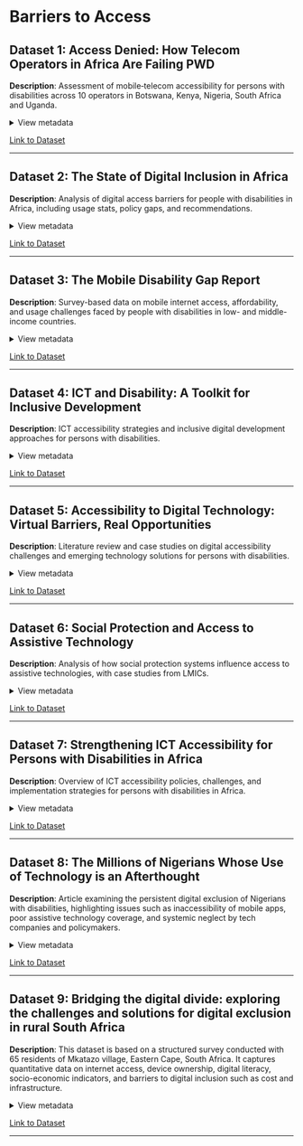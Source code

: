 <!-- markdownlint-disable MD033 MD013-->

# Barriers to Access

## Dataset 1: Access Denied: How Telecom Operators in Africa Are Failing PWD

**Description**: Assessment of mobile‑telecom
accessibility for persons with disabilities
across 10 operators in Botswana, Kenya, Nigeria,
South Africa and Uganda.

<details>
<summary>View metadata</summary>

- **Source**: CIPESA (Collaboration on
International ICT Policy for East and Southern Africa)
- **Type**: Report
- **Timeframe**: 2020
- **Format**: PDF
- **Connection To Research**: Highlights how the
lack of accessible mobile and AI tools
excludes entrepreneurs with disabilities
in underserved African regions, directly
addressing the research question.
- **Limitations**: Does not address
affordability or network quality
in quantitative terms.

</details>

[Link to Dataset](https://cipesa.org/wp-content/files/documents/Access-Denied-How-Telecom-Operators-in-Africa-Are-Failing-Persons-With-Disabilities.pdf)

---

## Dataset 2: The State of Digital Inclusion in Africa

**Description**: Analysis of digital
access barriers for people with
disabilities in Africa, including usage
stats, policy gaps, and recommendations.

<details>
<summary>View metadata</summary>

- **Source**: VerivaAfrica
- **Type**: Article
- **Timeframe**: 2024
- **Format**: HTML (web-based content)
- **Connection To Research**: Provides data and
context on how lack of internet,
smartphones, and accessible technologies
excludes disabled entrepreneurs in
Africa—directly addressing digital
exclusion in underserved regions.
- **Limitations**: Focuses on general
data; lacks detailed information for
most countries and long-term
impact analysis.

</details>

[Link to Dataset](https://www.verivafrica.com/insights/the-state-of-digital-inclusion-in-africa-challenges-and-disability-inclusion-as-a-solution)

---

## Dataset 3: The Mobile Disability Gap Report

**Description**: Survey-based data on mobile
internet access, affordability, and usage
challenges faced by people with
disabilities in low- and
middle-income countries.

<details>
<summary>View metadata</summary>

- **Source**: GSMA (Global System for Mobile Communications Association)
- **Type**: Survey data
- **Timeframe**: 2021
- **Format**: PDF
- **Connection To Research**: Shows how mobile
and digital exclusion affects
entrepreneurs with disabilities in
LMICs due to cost, device inaccessibility,
and digital literacy gaps—key to understanding
support/exclusion in underserved areas.
- **Limitations**: Focuses on general mobile
access, not specific to entrepreneurship or
digital business tools.

</details>

[Link to Dataset](https://www.gsma.com/solutions-and-impact/connectivity-for-good/mobile-for-development/wp-content/uploads/2021/11/Mobile-Disability-Gap-Report-2021.pdf)

---

## Dataset 4: ICT and Disability: A Toolkit for Inclusive Development

**Description**: ICT accessibility strategies
and inclusive digital development approaches
for persons with disabilities.

<details>
<summary>View metadata</summary>

- **Source**: UNDESA (United Nations Department of Economic and Social Affairs)
- **Type**: Policy guidelines
- **Timeframe**: 2019
- **Format**: PDF
- **Connection To Research**: Focuses on ICT
solutions and implementation strategies
that enable digital entrepreneurship and
self-employment for people with disabilities
in underserved regions.
- **Limitations**: General guidance; limited
quantitative data and follow-up on long-term
program results.

</details>

[Link to Dataset](https://www.un.org/esa/socdev/documents/disability/Toolkit/ICTandDisability.pdf)

---

## Dataset 5: Accessibility to Digital Technology: Virtual Barriers, Real Opportunities

**Description**: Literature review and case
studies on digital accessibility challenges
and emerging technology solutions for
persons with disabilities.

<details>
<summary>View metadata</summary>

- **Source**: ResearchGate publication
- **Type**: Literature review + case studies
- **Timeframe**: 2022
- **Format**: PDF
- **Connection To Research**: Explores how mobile
and AI technologies can support
or exclude people with disabilities
through real-world barriers and
opportunities—directly aligned with
digital entrepreneurship in
underserved regions.
- **Limitations**: Relies on secondary
sources; limited quantitative
evaluation and program outcome tracking.

</details>

[Link to Dataset](https://www.researchgate.net/publication/357317457_Accessibility_to_digital_technology_Virtual_barriers_real_opportunities)

---

## Dataset 6: Social Protection and Access to Assistive Technology

**Description**: Analysis of how social
protection systems influence access
to assistive technologies, with case
studies from LMICs.

<details>
<summary>View metadata</summary>

- **Source**: ResearchGate publication
- **Type**: Policy analysis + case studies
- **Timeframe**: 2022
- **Format**: PDF
- **Connection To Research**: Explores how gaps
in social protection affect access
to assistive technologies essential
for digital inclusion and entrepreneurship
among people with disabilities in
underserved regions.
- **Limitations**: Focuses more on policy
systems than individual entrepreneurial
outcomes; limited tech-specific analysis.

</details>

[Link to Dataset](https://www.researchgate.net/publication/357319625_Social_protection_and_access_to_assistive_technology_in_low-_and_middle-income_countries)

---

## Dataset 7: Strengthening ICT Accessibility for Persons with Disabilities in Africa

**Description**: Overview of ICT
accessibility policies, challenges,
and implementation strategies for persons
with disabilities in Africa.

<details>
<summary>View metadata</summary>

- **Source**: KICTANet (Kenya ICT Action Network)
- **Type**: Policy brief & conference proceedings
- **Timeframe**: 2022
- **Format**: Web-based report
- **Connection To Research**: Provides regional
policy insights and practical barriers
affecting the use of digital and mobile
tools by people with disabilities—core
to understanding inclusion/exclusion
in underserved African settings.
- **Limitations**: Focuses mainly on
Kenya; limited empirical data or
follow-up on policy impact.

</details>

[Link to Dataset](https://www.kictanet.or.ke/strengthening-ict-accessibility-for-pwds-in-africa/)

---

## Dataset 8: The Millions of Nigerians Whose Use of Technology is an Afterthought

**Description**: Article examining the persistent digital exclusion of Nigerians with disabilities, highlighting issues such as inaccessibility of mobile apps, poor assistive technology coverage, and systemic neglect by tech companies and policymakers.

<details>
<summary>View metadata</summary>

- **Source**: TechCabal (African technology news media)
- **Type**: News / investigative article
- **Timeframe**: 2025
- **Format**: Online article
- **Connection To Research**: Illustrates how technology design and policy in Nigeria often overlook disabled users, including disabled entrepreneurs, leading to exclusion from digital and AI tools. Provides current context of digital accessibility challenges in a major Sub-Saharan African country.
- **Limitations**: Journalistic article with anecdotal rather than systematic data. Focuses on Nigeria; may lack broader regional data.

</details>

[Link to Dataset](https://techcabal.com/2025/06/11/the-millions-of-nigerians-whose-use-of-technology-is-an-afterthought/)

---

## Dataset 9: Bridging the digital divide: exploring the challenges and solutions for digital exclusion in rural South Africa

**Description**: This dataset is based on a structured survey conducted with 65 residents of Mkatazo village, Eastern Cape, South Africa. It captures quantitative data on internet access, device ownership, digital literacy, socio-economic indicators, and barriers to digital inclusion such as cost and infrastructure.

<details>
<summary>View metadata</summary>

- **Source**: Mwansa, G., Ngandu, M. R., & Mkwambi, Z. (2025), Springer
- **Type**: Survey Data
- **Timeframe**: 2025
- **Format**: PDF
- **Connection To Research**: This dataset offers rich insights into the structural barriers (e.g., affordability, poor infrastructure, low digital literacy) that shape digital exclusion in rural communities, factors that likely affect disabled self-employers even more. While the study doesn’t directly focus on disability, it highlights how access limitations and limited skills prevent individuals from using digital and AI tools for education, healthcare, or business.
- **Limitations**: The study does not specifically include data on disability status or self-employment, and the sample size is relatively small (65 respondents). It focuses on a single rural village in South Africa, which limits generalizability, and it lacks qualitative insights into individual lived experiences, particularly for disabled individuals or micro-entrepreneurs.

</details>

[Link to Dataset](https://link.springer.com/article/10.1007/s44282-025-00189-2)

---
